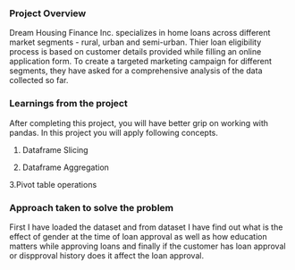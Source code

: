 ### Project Overview

 Dream Housing Finance Inc. specializes in home loans across different market segments - rural, urban and semi-urban. Thier loan eligibility process is based on customer details provided while filling an online application form. To create a targeted marketing campaign for different segments, they have asked for a comprehensive analysis of the data collected so far.


### Learnings from the project

 After completing this project, you will have better grip on working with pandas. In this project you will apply following concepts.

1. Dataframe Slicing

2. Dataframe Aggregation

3.Pivot table operations


### Approach taken to solve the problem

 First I have loaded the dataset and from dataset I have find out what is the effect of gender at the time of loan approval as well as how education matters while approving loans and finally if the customer has loan approval or dispproval history does it affect the loan approval.


